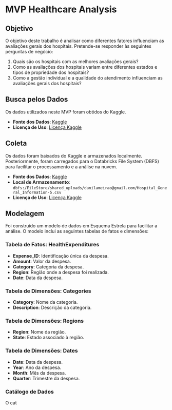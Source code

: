 # MVP Healthcare Analysis

## Objetivo
O objetivo deste trabalho é analisar como diferentes fatores influenciam as avaliações gerais dos hospitais. Pretende-se responder às seguintes perguntas de negócio:
1. Quais são os hospitais com as melhores avaliações gerais?
2. Como as avaliações dos hospitais variam entre diferentes estados e tipos de propriedade dos hospitais?
3. Como a gestão individual e a qualidade do atendimento influenciam as avaliações gerais dos hospitais?

## Busca pelos Dados
Os dados utilizados neste MVP foram obtidos do Kaggle.
- **Fonte dos Dados**: [Kaggle](https://www.kaggle.com/datasets/amritpal24/top-1000-companies-details)
- **Licença de Uso**: [Licença Kaggle](https://www.kaggle.com/datasets/amritpal24/top-1000-companies-details/license)

## Coleta
Os dados foram baixados do Kaggle e armazenados localmente. Posteriormente, foram carregados para o Databricks File System (DBFS) para facilitar o processamento e a análise na nuvem.
- **Fonte dos Dados**: [Kaggle](https://www.kaggle.com/datasets/amritpal24/top-1000-companies-details)
- **Local de Armazenamento**: `dbfs:/FileStore/shared_uploads/danilameirao@gmail.com/Hospital_General_Information-5.csv`
- **Licença de Uso**: [Licença Kaggle](https://www.kaggle.com/datasets/amritpal24/top-1000-companies-details/license)

## Modelagem
Foi construído um modelo de dados em Esquema Estrela para facilitar a análise. O modelo inclui as seguintes tabelas de fatos e dimensões:

### Tabela de Fatos: HealthExpenditures
- **Expense_ID**: Identificação única da despesa.
- **Amount**: Valor da despesa.
- **Category**: Categoria da despesa.
- **Region**: Região onde a despesa foi realizada.
- **Date**: Data da despesa.

### Tabela de Dimensões: Categories
- **Category**: Nome da categoria.
- **Description**: Descrição da categoria.

### Tabela de Dimensões: Regions
- **Region**: Nome da região.
- **State**: Estado associado à região.

### Tabela de Dimensões: Dates
- **Date**: Data da despesa.
- **Year**: Ano da despesa.
- **Month**: Mês da despesa.
- **Quarter**: Trimestre da despesa.

### Catálogo de Dados
O cat
